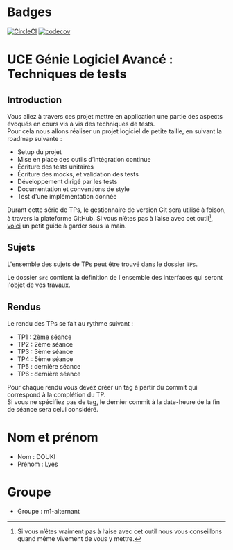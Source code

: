 # Badges

[![CircleCI](https://dl.circleci.com/status-badge/img/gh/lyesDOUKI/ceri-m1-techniques-de-test/tree/master.svg?style=svg)](https://dl.circleci.com/status-badge/redirect/gh/lyesDOUKI/ceri-m1-techniques-de-test/tree/master)
[![codecov](https://codecov.io/gh/lyesDOUKI/ceri-m1-techniques-de-test/graph/badge.svg?token=7NS91W0IO7)](https://codecov.io/gh/lyesDOUKI/ceri-m1-techniques-de-test)
# UCE Génie Logiciel Avancé : Techniques de tests

## Introduction

Vous allez à travers ces projet mettre en application une partie des aspects évoqués en cours vis à vis des techniques de tests.  
Pour cela nous allons réaliser un projet logiciel de petite taille, en suivant la roadmap suivante : 
- Setup du projet
- Mise en place des outils d’intégration continue
- Écriture des tests unitaires
- Écriture des mocks, et validation des tests
- Développement dirigé par les tests
- Documentation et conventions de style
- Test d'une implémentation donnée

Durant cette série de TPs, le gestionnaire de version Git sera utilisé à foison, à travers la plateforme GitHub. Si vous n’êtes pas à l’aise avec cet outil[^1], [voici](http://rogerdudler.github.io/git-guide/) un petit guide à garder sous la main.

## Sujets

L'ensemble des sujets de TPs peut être trouvé dans le dossier `TPs`.

Le dossier `src` contient la définition de l'ensemble des interfaces qui seront l'objet de vos travaux.

## Rendus

Le rendu des TPs se fait au rythme suivant :

- TP1 : 2ème séance
- TP2 : 2ème séance
- TP3 : 3ème séance
- TP4 : 5ème séance
- TP5 : dernière séance
- TP6 : dernière séance

Pour chaque rendu vous devez créer un tag à partir du commit qui correspond à la complétion du TP.  
Si vous ne spécifiez pas de tag, le dernier commit à la date-heure de la fin de séance sera celui considéré.

[^1]: Si vous n’êtes vraiment pas à l’aise avec cet outil nous vous conseillons quand même vivement de vous y mettre.

# Nom et prénom
- Nom : DOUKI
- Prénom : Lyes

# Groupe
- Groupe : m1-alternant

